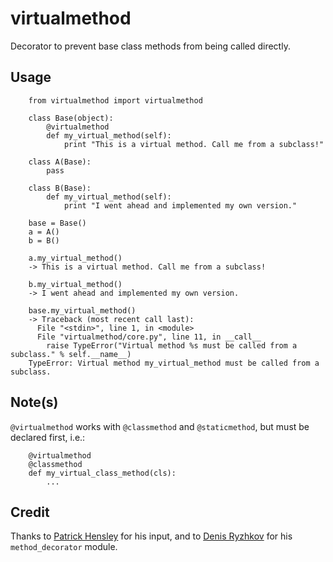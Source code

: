 # virtualmethod

Decorator to prevent base class methods from being called directly.

## Usage

        from virtualmethod import virtualmethod

        class Base(object):
            @virtualmethod
            def my_virtual_method(self):
                print "This is a virtual method. Call me from a subclass!"

        class A(Base):
            pass

        class B(Base):
            def my_virtual_method(self):
                print "I went ahead and implemented my own version."

        base = Base()
        a = A()
        b = B()
         
        a.my_virtual_method()
        -> This is a virtual method. Call me from a subclass!
        
        b.my_virtual_method()
        -> I went ahead and implemented my own version.
        
        base.my_virtual_method()
        -> Traceback (most recent call last):
          File "<stdin>", line 1, in <module>
          File "virtualmethod/core.py", line 11, in __call__
            raise TypeError("Virtual method %s must be called from a subclass." % self.__name__)
        TypeError: Virtual method my_virtual_method must be called from a subclass.
        
## Note(s)

`@virtualmethod` works with `@classmethod` and `@staticmethod`, but must be
declared first, i.e.:

        @virtualmethod
        @classmethod
        def my_virtual_class_method(cls):
            ...

## Credit

Thanks to [Patrick Hensley](http://github.com/phensley) for his input, and to
[Denis Ryzhkov](http://denis.ryzhkov.org/) for his `method_decorator` module.